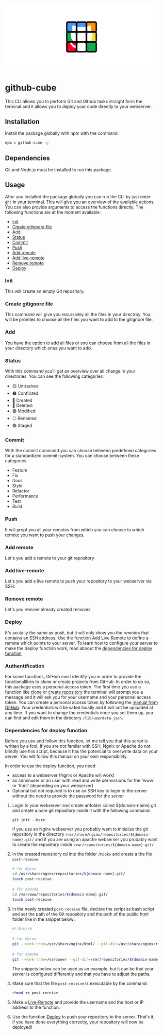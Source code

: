 [![github-cube](https://raw.githubusercontent.com/jeromehaas/github-cube/master/images/github-cube-logo.png)](https://github.com/jeromehaas/github-cube)

# github-cube
This CLI allows you to perform Git and Github tasks straight form the terminal and it allows you to deploy your code directly to your webserver.

## Installation
Install the package globally with npm with the command: 
```sh
npm i github-cube -g
```

## Dependencies 
Git and Node.js must be installed to run this package.

## Usage
After you installed the package globally you can run the CLI by just enter `ghc` in your terminal. This will give you an overview of the available actions.  
You can also provide arguments to access the functions directly.
The following functions are at the moment available:

- [Init](#init)
- [Create gitignore file](#create-gitignore-file)
- [Add](#add)
- [Status](#status)
- [Commit](#commit)
- [Push](#push)
- [Add remote](#add-remote)
- [Add live-remote](#add-live-remote)
- [Remove remote](#remove-remote)
- [Deploy](#deploy)

### Init
This will create an empty Git repository.

### Create gitignore file
This command will give you recursivley all the files in your directroy. You will be promtes to choose all the files you want to add to the gitignore file.

### Add
You have the option to add all files or you can choose from all the files in your directory which ones you want to add.

### Status
With this command you'll get an overview over all change in your directories. You can see the following categories:
- 🟡 Untracked  
- 🟠 Conflicted   
- 🔵 Created  
- 🔴 Deleted:  
- 🟣 Modified  
- ⚪ Renamed  
- 🟢 Staged  

### Commit 
WIth the commit command you can choose between predefined categories for a standardized commit-system. 
You can choose between these categories:
- Feature
- Fix
- Docs
- Style
- Refactor
- Performance
- Test
- Build

### Push
It will propt you all your remotes from which you can choose to which remote you want to push your changes.

### Add remote
Let's you add a remote to your git repository

### Add live-remote
Let's you add a live remote to push your repository to your webserver via SSH.

### Remove remote
Let's you remove already created removes

### Deploy
It's acutally the same as push, but it will only show you the remotes that contains an SSH address.
Use the function [Add Live Remote](#add-live-remote) to define a remote which points to your server. To learn how to configure your server to make the deploy function work, read aboout the [dependencies for deploy function](#dependencies-for-deploy-function)

### Authentification
For some functions, GitHub must identify you in order to provide the functionallities to clone or create projects from GitHub. In order to do so, this package uses a personal access token. 
The first time you use a function like [clone](#clone) or [create repository](#create-repository) the terminal will prompt you a message and it will ask you for your username and your personal access token.
You can create a personal access token by following the [manual from GitHub](https://docs.github.com/en/github/authenticating-to-github/creating-a-personal-access-token).
Your credentials will be safed locally and it will not be uploaded at any time. If you want to change the credentials once you set them up, you can find and edit them in the directory `/lib/userdata.json`.

### Dependencies for deploy function
Before you use and follow this function, let me tell you that this script is written by a fool. If you are not familar with SSH, Ngnix or Apache do not blindly use this script, because it has the potencial to overwrite data on your server.
You will follow this manual on your own responsibility.

In order to use the deploy function, you need: 
- access to a webserver (Ngnix or Apache will work)
- an adminuser or an user with read and write permissions for the 'www' or 'html' (depending on your webserver) 
- Optional but not required is to use an SSH key to login to the server without the need to provide the password for the server

1. Login to your webserver and create anfolder called ${domain-name}.git and create a bare git repository inside it with the following command:
	```
	git init --bare
	```   

	If you use an Nginx webserver you probably want to initialize the git repository in the directory `/usr/share/nginx/repositories/${domain-name}.git/` and if you are using an apache webserver you probably want to create the repository inside `/var/repositories/${domain-name}.git/`
 
2. In the created repository cd into the folder `/hooks` and create a the file `post-receive`.
	```sh
	# for Nginx
	cd /usr/share/nginx/repositories/${domain-name}.git/	
	touch post-receive

	# for Apache
	cd /var/www/repositories/${domain-name}.git/	
	touch post-receive
	```

3. In the newly created `post-receive` file, declare the script as bash script and set the path of the Git repository and the path of the public html folder like in the snippet below:
	```sh
	#!/bin/sh

	# for Nginx
	git --work-tree=/usr/share/nginx/html/ --git-dir=/usr/share/nginx/repositories/${domain-name}.git checkout -f master

	# for Apache
	git --work-tree=/var/www/ --git-dir=/var/repositories/${domain-name}.git/ checkout -f master
	```

	The snippets below can be used as an example, but it can be that your server is configured differently and that you have to adjust the paths.

4. Make sure that the file `post-receive` is executable by the command:
	```sh
	chmod +x post-receive
	```

5. Make a [Live-Remote](#add-live-remote) and provide the username and the host or IP address to the function.     

6. Use the function [Deploy](#deploy) to push your repository to the server. 
	That's it, if you have done everything correctly, your repository will now be deployed!





